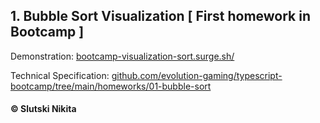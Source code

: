 ##  1. Bubble Sort Visualization [ First homework in Bootcamp ] 
Demonstration: [bootcamp-visualization-sort.surge.sh/](http://bootcamp-visualization-sort.surge.sh/)  


Technical Specification: [github.com/evolution-gaming/typescript-bootcamp/tree/main/homeworks/01-bubble-sort](https://github.com/evolution-gaming/typescript-bootcamp/tree/main/homeworks/01-bubble-sort)
#### © Slutski Nikita
